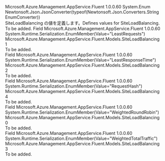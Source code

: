 <Type Name="SiteLoadBalancing" FullName="Microsoft.Azure.Management.AppService.Fluent.Models.SiteLoadBalancing">
  <TypeSignature Language="C#" Value="public enum SiteLoadBalancing" />
  <TypeSignature Language="ILAsm" Value=".class public auto ansi sealed SiteLoadBalancing extends System.Enum" />
  <TypeSignature Language="DocId" Value="T:Microsoft.Azure.Management.AppService.Fluent.Models.SiteLoadBalancing" />
  <TypeSignature Language="VB.NET" Value="Public Enum SiteLoadBalancing" />
  <TypeSignature Language="F#" Value="type SiteLoadBalancing = " />
  <AssemblyInfo>
    <AssemblyName>Microsoft.Azure.Management.AppService.Fluent</AssemblyName>
    <AssemblyVersion>1.0.0.60</AssemblyVersion>
  </AssemblyInfo>
  <Base>
    <BaseTypeName>System.Enum</BaseTypeName>
  </Base>
  <Attributes>
    <Attribute>
      <AttributeName>Newtonsoft.Json.JsonConverter(typeof(Newtonsoft.Json.Converters.StringEnumConverter))</AttributeName>
    </Attribute>
  </Attributes>
  <Docs>
    <summary>
            <span data-ttu-id="ac5d1-101">SiteLoadBalancing の値を定義します。</span><span class="sxs-lookup"><span data-stu-id="ac5d1-101">Defines values for SiteLoadBalancing.</span></span>
            </summary>
    <remarks>To be added.</remarks>
  </Docs>
  <Members>
    <Member MemberName="LeastRequests">
      <MemberSignature Language="C#" Value="LeastRequests" />
      <MemberSignature Language="ILAsm" Value=".field public static literal valuetype Microsoft.Azure.Management.AppService.Fluent.Models.SiteLoadBalancing LeastRequests = int32(1)" />
      <MemberSignature Language="DocId" Value="F:Microsoft.Azure.Management.AppService.Fluent.Models.SiteLoadBalancing.LeastRequests" />
      <MemberSignature Language="VB.NET" Value="LeastRequests" />
      <MemberSignature Language="F#" Value="LeastRequests = 1" Usage="Microsoft.Azure.Management.AppService.Fluent.Models.SiteLoadBalancing.LeastRequests" />
      <MemberType>Field</MemberType>
      <AssemblyInfo>
        <AssemblyName>Microsoft.Azure.Management.AppService.Fluent</AssemblyName>
        <AssemblyVersion>1.0.0.60</AssemblyVersion>
      </AssemblyInfo>
      <Attributes>
        <Attribute>
          <AttributeName>System.Runtime.Serialization.EnumMember(Value="LeastRequests")</AttributeName>
        </Attribute>
      </Attributes>
      <ReturnValue>
        <ReturnType>Microsoft.Azure.Management.AppService.Fluent.Models.SiteLoadBalancing</ReturnType>
      </ReturnValue>
      <MemberValue>1</MemberValue>
      <Docs>
        <summary>To be added.</summary>
      </Docs>
    </Member>
    <Member MemberName="LeastResponseTime">
      <MemberSignature Language="C#" Value="LeastResponseTime" />
      <MemberSignature Language="ILAsm" Value=".field public static literal valuetype Microsoft.Azure.Management.AppService.Fluent.Models.SiteLoadBalancing LeastResponseTime = int32(2)" />
      <MemberSignature Language="DocId" Value="F:Microsoft.Azure.Management.AppService.Fluent.Models.SiteLoadBalancing.LeastResponseTime" />
      <MemberSignature Language="VB.NET" Value="LeastResponseTime" />
      <MemberSignature Language="F#" Value="LeastResponseTime = 2" Usage="Microsoft.Azure.Management.AppService.Fluent.Models.SiteLoadBalancing.LeastResponseTime" />
      <MemberType>Field</MemberType>
      <AssemblyInfo>
        <AssemblyName>Microsoft.Azure.Management.AppService.Fluent</AssemblyName>
        <AssemblyVersion>1.0.0.60</AssemblyVersion>
      </AssemblyInfo>
      <Attributes>
        <Attribute>
          <AttributeName>System.Runtime.Serialization.EnumMember(Value="LeastResponseTime")</AttributeName>
        </Attribute>
      </Attributes>
      <ReturnValue>
        <ReturnType>Microsoft.Azure.Management.AppService.Fluent.Models.SiteLoadBalancing</ReturnType>
      </ReturnValue>
      <MemberValue>2</MemberValue>
      <Docs>
        <summary>To be added.</summary>
      </Docs>
    </Member>
    <Member MemberName="RequestHash">
      <MemberSignature Language="C#" Value="RequestHash" />
      <MemberSignature Language="ILAsm" Value=".field public static literal valuetype Microsoft.Azure.Management.AppService.Fluent.Models.SiteLoadBalancing RequestHash = int32(4)" />
      <MemberSignature Language="DocId" Value="F:Microsoft.Azure.Management.AppService.Fluent.Models.SiteLoadBalancing.RequestHash" />
      <MemberSignature Language="VB.NET" Value="RequestHash" />
      <MemberSignature Language="F#" Value="RequestHash = 4" Usage="Microsoft.Azure.Management.AppService.Fluent.Models.SiteLoadBalancing.RequestHash" />
      <MemberType>Field</MemberType>
      <AssemblyInfo>
        <AssemblyName>Microsoft.Azure.Management.AppService.Fluent</AssemblyName>
        <AssemblyVersion>1.0.0.60</AssemblyVersion>
      </AssemblyInfo>
      <Attributes>
        <Attribute>
          <AttributeName>System.Runtime.Serialization.EnumMember(Value="RequestHash")</AttributeName>
        </Attribute>
      </Attributes>
      <ReturnValue>
        <ReturnType>Microsoft.Azure.Management.AppService.Fluent.Models.SiteLoadBalancing</ReturnType>
      </ReturnValue>
      <MemberValue>4</MemberValue>
      <Docs>
        <summary>To be added.</summary>
      </Docs>
    </Member>
    <Member MemberName="WeightedRoundRobin">
      <MemberSignature Language="C#" Value="WeightedRoundRobin" />
      <MemberSignature Language="ILAsm" Value=".field public static literal valuetype Microsoft.Azure.Management.AppService.Fluent.Models.SiteLoadBalancing WeightedRoundRobin = int32(0)" />
      <MemberSignature Language="DocId" Value="F:Microsoft.Azure.Management.AppService.Fluent.Models.SiteLoadBalancing.WeightedRoundRobin" />
      <MemberSignature Language="VB.NET" Value="WeightedRoundRobin" />
      <MemberSignature Language="F#" Value="WeightedRoundRobin = 0" Usage="Microsoft.Azure.Management.AppService.Fluent.Models.SiteLoadBalancing.WeightedRoundRobin" />
      <MemberType>Field</MemberType>
      <AssemblyInfo>
        <AssemblyName>Microsoft.Azure.Management.AppService.Fluent</AssemblyName>
        <AssemblyVersion>1.0.0.60</AssemblyVersion>
      </AssemblyInfo>
      <Attributes>
        <Attribute>
          <AttributeName>System.Runtime.Serialization.EnumMember(Value="WeightedRoundRobin")</AttributeName>
        </Attribute>
      </Attributes>
      <ReturnValue>
        <ReturnType>Microsoft.Azure.Management.AppService.Fluent.Models.SiteLoadBalancing</ReturnType>
      </ReturnValue>
      <MemberValue>0</MemberValue>
      <Docs>
        <summary>To be added.</summary>
      </Docs>
    </Member>
    <Member MemberName="WeightedTotalTraffic">
      <MemberSignature Language="C#" Value="WeightedTotalTraffic" />
      <MemberSignature Language="ILAsm" Value=".field public static literal valuetype Microsoft.Azure.Management.AppService.Fluent.Models.SiteLoadBalancing WeightedTotalTraffic = int32(3)" />
      <MemberSignature Language="DocId" Value="F:Microsoft.Azure.Management.AppService.Fluent.Models.SiteLoadBalancing.WeightedTotalTraffic" />
      <MemberSignature Language="VB.NET" Value="WeightedTotalTraffic" />
      <MemberSignature Language="F#" Value="WeightedTotalTraffic = 3" Usage="Microsoft.Azure.Management.AppService.Fluent.Models.SiteLoadBalancing.WeightedTotalTraffic" />
      <MemberType>Field</MemberType>
      <AssemblyInfo>
        <AssemblyName>Microsoft.Azure.Management.AppService.Fluent</AssemblyName>
        <AssemblyVersion>1.0.0.60</AssemblyVersion>
      </AssemblyInfo>
      <Attributes>
        <Attribute>
          <AttributeName>System.Runtime.Serialization.EnumMember(Value="WeightedTotalTraffic")</AttributeName>
        </Attribute>
      </Attributes>
      <ReturnValue>
        <ReturnType>Microsoft.Azure.Management.AppService.Fluent.Models.SiteLoadBalancing</ReturnType>
      </ReturnValue>
      <MemberValue>3</MemberValue>
      <Docs>
        <summary>To be added.</summary>
      </Docs>
    </Member>
  </Members>
</Type>